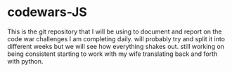 # codewars-JS

This is the git repository that I will be using to document and report on the code war challenges I am completing daily. will probably try and split it into different weeks but we will see how everything shakes out. still working on being consistent 
starting to work with my wife translating back and forth with python.